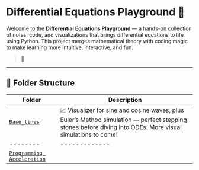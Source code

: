 # Differential Equations Playground 🚀

Welcome to the **Differential Equations Playground** — a hands-on collection of notes, code, and visualizations that brings differential equations to life using Python. This project merges mathematical theory with coding magic to make learning more intuitive, interactive, and fun.

> 🌱 

---

## 📂 Folder Structure

| Folder | Description |
|--------|-------------|
| [`Base_lines`](./Base_lines) | 📈 Visualizer for sine and cosine waves, plus Euler’s Method simulation — perfect stepping stones before diving into ODEs. More visual simulations to come! |
|--------|-------------|
| [`Programming Acceleration`](./Programming%20Acceleration/) |  |
